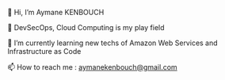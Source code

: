  👋 Hi, I’m Aymane KENBOUCH 

 👀 DevSecOps, Cloud Computing is my play field 

 🌱 I’m currently learning new techs of Amazon Web Services and Infrastructure as Code

 📫 How to reach me : aymanekenbouch@gmail.com

 


<!---
AymaneK24/AymaneK24 is a ✨ special ✨ repository because its `README.md` (this file) appears on your GitHub profile.
You can click the Preview link to take a look at your changes.
--->
